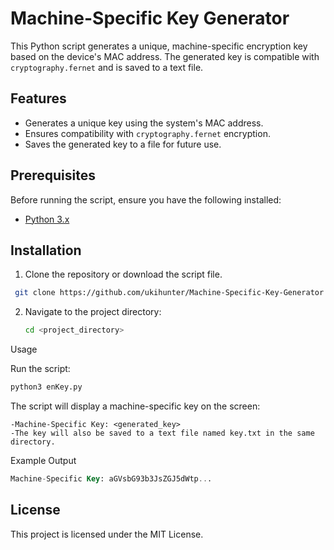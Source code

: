 # Machine-Specific Key Generator

This Python script generates a unique, machine-specific encryption key based on the device's MAC address. The generated key is compatible with `cryptography.fernet` and is saved to a text file.

## Features

- Generates a unique key using the system's MAC address.
- Ensures compatibility with `cryptography.fernet` encryption.
- Saves the generated key to a file for future use.

## Prerequisites

Before running the script, ensure you have the following installed:

- [Python 3.x](https://www.python.org/downloads/)

## Installation

1. Clone the repository or download the script file.
 ```bash
  git clone https://github.com/ukihunter/Machine-Specific-Key-Generator
  ```

2. Navigate to the project directory:

   ```bash
   cd <project_directory>
   ```
Usage

Run the script:

```bash
python3 enKey.py
```
The script will display a machine-specific key on the screen:

```php-template
-Machine-Specific Key: <generated_key>
-The key will also be saved to a text file named key.txt in the same directory.
```
Example Output
```sql
Machine-Specific Key: aGVsbG93b3JsZGJ5dWtp...
```
## License
This project is licensed under the MIT License.









